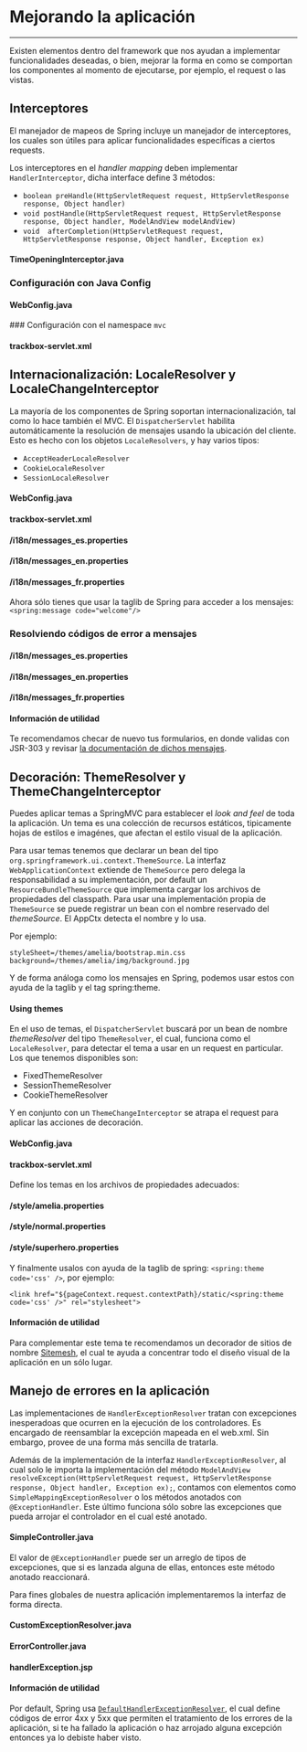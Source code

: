 # Mejorando la aplicación

------

Existen elementos dentro del framework que nos ayudan a implementar funcionalidades deseadas, o bien, mejorar la forma en como se comportan los componentes al momento de ejecutarse, por ejemplo, el request o las vistas.

## Interceptores

El manejador de mapeos de Spring incluye un manejador de interceptores, los cuales son útiles para aplicar funcionalidades específicas a ciertos requests.

Los interceptores en el _handler mapping_ deben implementar `HandlerInterceptor`, dicha interface define 3 métodos:

* `boolean preHandle(HttpServletRequest request, HttpServletResponse response, Object handler)`
* `void postHandle(HttpServletRequest request, HttpServletResponse response, Object handler, ModelAndView modelAndView)`
* `void  afterCompletion(HttpServletRequest request, HttpServletResponse response, Object handler, Exception ex)`

<div class="row">
  <div class="col-md-12">
    <h4><i class="icon-code"></i> TimeOpeningInterceptor.java</h4>
    <script type="syntaxhighlighter" class="brush: java;"><![CDATA[
  package com.makingdevs.practica12;

import java.util.Calendar;

import javax.servlet.http.HttpServletRequest;
import javax.servlet.http.HttpServletResponse;

import org.apache.commons.logging.Log;
import org.apache.commons.logging.LogFactory;
import org.springframework.web.servlet.HandlerInterceptor;
import org.springframework.web.servlet.ModelAndView;

public class TimeOpeningInterceptor implements HandlerInterceptor {

  private Log log = LogFactory.getLog(TimeOpeningInterceptor.class);
  private int openingTime = 0;
  private int closingTime = 50;

  @Override
  public boolean preHandle(HttpServletRequest request, HttpServletResponse response, Object handler) throws Exception {
    log.debug("preHandle()");
    log.debug(request);
    log.debug(response);
    log.debug(handler);
    Calendar cal = Calendar.getInstance();
    int hour = cal.get(Calendar.SECOND);
    if (openingTime <= hour && hour < closingTime) {
      return true;
    } else {
      response.sendRedirect("http://makingdevs.com");
      return false;
    }
  }

  @Override
  public void postHandle(HttpServletRequest request, HttpServletResponse response, Object handler,
      ModelAndView modelAndView) throws Exception {
    log.debug("postHandle()");
    log.debug(request);
    log.debug(response);
    log.debug(handler);
    log.debug(modelAndView);
  }

  @Override
  public void afterCompletion(HttpServletRequest request, HttpServletResponse response, Object handler, Exception ex)
      throws Exception {
    log.debug("afterCompletion()");
    log.debug(request);
    log.debug(response);
    log.debug(handler);
    log.debug(ex);
  }

}
    ]]></script>
  </div> 
</div>


### Configuración con Java Config

<div class="row">
  <div class="col-md-12">
    <h4><i class="icon-code"></i> WebConfig.java</h4>
    <script type="syntaxhighlighter" class="brush: java;"><![CDATA[
@Configuration
@EnableWebMvc
@ComponentScan(basePackages = { "com.makingdevs.practica7", "com.makingdevs.practica4", "com.makingdevs.practica5",
    "com.makingdevs.practica6", "com.makingdevs.practica9", "com.makingdevs.practica10", "com.makingdevs.practica11" })
public class WebConfig extends WebMvcConfigurerAdapter {
  
  @Override
  public void addInterceptors(InterceptorRegistry registry) {
    registry.addInterceptor(new TimeOpeningInterceptor());
  }

  // Mor configuration

}
    ]]></script>
  </div> 
</div>

### Configuración con el namespace `mvc`

<div class="row">
  <div class="col-md-12">
    <h4><i class="icon-code"></i> trackbox-servlet.xml</h4>
    <script type="syntaxhighlighter" class="brush: xml;"><![CDATA[
<mvc:interceptors>
  <bean class="com.makingdevs.practica12.TimeOpeningInterceptor" />
</mvc:interceptors>
    ]]></script>
  </div> 
</div>

## Internacionalización: LocaleResolver y LocaleChangeInterceptor

La mayoría de los componentes de Spring soportan internacionalización, tal como lo hace también el MVC. El `DispatcherServlet` habilita automáticamente la resolución de mensajes usando la ubicación del cliente. Esto es hecho con los objetos `LocaleResolvers`, y hay varios tipos:

* `AcceptHeaderLocaleResolver`
* `CookieLocaleResolver`
* `SessionLocaleResolver`

<div class="row">
  <div class="col-md-12">
    <h4><i class="icon-code"></i> WebConfig.java</h4>
    <script type="syntaxhighlighter" class="brush: java;"><![CDATA[
@Configuration
@EnableWebMvc
@ComponentScan(basePackages = { "com.makingdevs.practica7", "com.makingdevs.practica4", "com.makingdevs.practica5",
    "com.makingdevs.practica6", "com.makingdevs.practica9", "com.makingdevs.practica10", "com.makingdevs.practica11" })
public class WebConfig extends WebMvcConfigurerAdapter {
  
  @Bean
  public MessageSource messageSource(){
    // Hey ma! Look...
    // http://docs.spring.io/spring/docs/4.0.0.RELEASE/javadoc-api/org/springframework/context/support/ReloadableResourceBundleMessageSource.html
    ReloadableResourceBundleMessageSource ms = new ReloadableResourceBundleMessageSource();
    ms.setBasenames("classpath:/i18n/messages");
    //ms.setDefaultEncoding("UTF-8");
    return ms;
  }
  
  @Bean
  public LocaleResolver localeResolver(){
    SessionLocaleResolver localeResolver = new SessionLocaleResolver();
    localeResolver.setDefaultLocale(new Locale("es"));
    return localeResolver;
  }
  
  @Override
  public void addInterceptors(InterceptorRegistry registry) {
    LocaleChangeInterceptor localeInterceptor = new LocaleChangeInterceptor();
    localeInterceptor.setParamName("lang");
    registry.addInterceptor(new TimeOpeningInterceptor());
    registry.addInterceptor(localeInterceptor).addPathPatterns("/");
  }

  // More beans definition
}
    ]]></script>
  </div> 
</div>

<div class="row">
  <div class="col-md-12">
    <h4><i class="icon-code"></i> trackbox-servlet.xml</h4>
    <script type="syntaxhighlighter" class="brush: xml;"><![CDATA[
<bean id="messageSource"
  class="org.springframework.context.support.ReloadableResourceBundleMessageSource">
  <property name="basename" value="classpath:/i18n/messages" />
</bean>

<bean id="localeResolver"
    class="org.springframework.web.servlet.i18n.SessionLocaleResolver">
    <property name="defaultLocale" value="en"/>
</bean>

<mvc:interceptors>
  <bean class="com.makingdevs.practica12.TimeOpeningInterceptor" />
  <mvc:interceptor>
    <mvc:mapping path="/*" />
    <bean class="org.springframework.web.servlet.i18n.LocaleChangeInterceptor">
      <property name="paramName" value="lang" />
    </bean>
  </mvc:interceptor>
</mvc:interceptors>
    ]]></script>
  </div> 
</div>

<div class="row">
  <div class="col-md-4">
    <h4><i class="icon-code"></i> /i18n/messages_es.properties</h4>
    <script type="syntaxhighlighter" class="brush: plain;"><![CDATA[
home=Inicio
about=Acerca de... 
contact=Contáctanos
welcome=Bienvenido a tu entrenamiento!
    ]]></script>
  </div> 
  <div class="col-md-4">
    <h4><i class="icon-code"></i> /i18n/messages_en.properties</h4>
    <script type="syntaxhighlighter" class="brush: plain;"><![CDATA[
home=Home
about=About us
contact=Contact us
welcome=Welcome to your training!
    ]]></script>
  </div> 
  <div class="col-md-4">
    <h4><i class="icon-code"></i> /i18n/messages_fr.properties</h4>
    <script type="syntaxhighlighter" class="brush: plain;"><![CDATA[
home=Maison
about=à propos de nous 
contact=contactez-nous
welcome=Bienvenue dans votre formation!
    ]]></script>
  </div> 
</div>

Ahora sólo tienes que usar la taglib de Spring para acceder a los mensajes: `<spring:message code="welcome"/>`

### Resolviendo códigos de error a mensajes

<div class="row">
  <div class="col-md-4">
    <h4><i class="icon-code"></i> /i18n/messages_es.properties</h4>
    <script type="syntaxhighlighter" class="brush: plain;"><![CDATA[
home=Inicio
about=Acerca de... 
contact=Contáctanos
welcome=Bienvenido a tu entrenamiento!
name.empty=El nombre es requerido
codename.empty=El código no puede ser vacío
codename.toolong=El nombre código es muy largo
typeMismatch.java.util.Date=El formato de la fecha es incorrecto
    ]]></script>
  </div> 
  <div class="col-md-4">
    <h4><i class="icon-code"></i> /i18n/messages_en.properties</h4>
    <script type="syntaxhighlighter" class="brush: plain;"><![CDATA[
home=Home
about=About us
contact=Contact us
welcome=Welcome to your training!
name.empty=Name required
codename.empty=Code name is required too
codename.toolong=Code Name so long, too long
typeMismatch.java.util.Date=The date is malformed
    ]]></script>
  </div> 
  <div class="col-md-4">
    <h4><i class="icon-code"></i> /i18n/messages_fr.properties</h4>
    <script type="syntaxhighlighter" class="brush: plain;"><![CDATA[
home=Maison
about=à propos de nous 
contact=contactez-nous
welcome=Bienvenue dans votre formation!
name.empty=nom nécessaire
codename.empty=Nom de code est nécessaire aussi
codename.toolong=Nom de code si longtemps, trop longtemps
typeMismatch.java.util.Date=La date est incorrect
    ]]></script>
  </div> 
</div>

<div class="bs-callout bs-callout-info">
<h4><i class="icon-coffee"></i> Información de utilidad</h4>
  <p>
    Te recomendamos checar de nuevo tus formularios, en donde validas con JSR-303 y revisar <a href="http://beanvalidation.org/1.0/spec/#standard-resolver-messages">la documentación de dichos mensajes</a>.
  </p>
</div>

## Decoración: ThemeResolver y ThemeChangeInterceptor

Puedes aplicar temas a SpringMVC para establecer el _look and feel_ de toda la aplicación. Un tema es una colección de recursos estáticos, tipicamente hojas de estilos e imagénes, que afectan el estilo visual de la aplicación.

Para usar temas tenemos que declarar un bean del tipo `org.springframework.ui.context.ThemeSource`. La interfaz `WebApplicationContext` extiende de `ThemeSource` pero delega la responsabilidad a su implementación, por default un `ResourceBundleThemeSource` que implementa cargar los archivos de propiedades del classpath. Para usar una implementación propia de `ThemeSource` se puede registrar un bean con el nombre reservado del _themeSource_. El AppCtx detecta el nombre y lo usa.

Por ejemplo:

```
styleSheet=/themes/amelia/bootstrap.min.css
background=/themes/amelia/img/background.jpg
```

Y de forma análoga como los mensajes en Spring, podemos usar estos con ayuda de la taglib y el tag spring:theme.

<div class="row">
  <div class="col-md-12">
    <h4><i class="icon-code"></i> Using themes</h4>
    <script type="syntaxhighlighter" class="brush: xml;"><![CDATA[
<%@ taglib prefix="spring" uri="http://www.springframework.org/tags"%>
<html>
<head>
  <link rel="stylesheet" href="<spring:theme code=styleSheet/>" type="text/css"/>
</head>
<body style="background=<spring:theme code=background/>">
...
</body>
</html>
    ]]></script>
  </div> 
</div>

En el uso de temas, el `DispatcherServlet` buscará por un bean de nombre _themeResolver_ del tipo `ThemeResolver`, el cual, funciona como el `LocaleResolver`, para detectar el tema a usar en un request en particular. Los que tenemos disponibles son:

* FixedThemeResolver
* SessionThemeResolver
* CookieThemeResolver

Y en conjunto con un `ThemeChangeInterceptor` se atrapa el request para aplicar las acciones de decoración.

<div class="row">
  <div class="col-md-6">
    <h4><i class="icon-code"></i> WebConfig.java</h4>
    <script type="syntaxhighlighter" class="brush: java;"><![CDATA[
  @Bean
  public ThemeResolver themeResolver(){
    SessionThemeResolver themeResolver = new SessionThemeResolver();
    themeResolver.setDefaultThemeName("style.normal");
    return themeResolver;
  }

  @Override
  public void addInterceptors(InterceptorRegistry registry) {
    LocaleChangeInterceptor localeInterceptor = new LocaleChangeInterceptor();
    localeInterceptor.setParamName("lang");
    ThemeChangeInterceptor themeInterceptor = new ThemeChangeInterceptor();
    themeInterceptor.setParamName("theme");
    registry.addInterceptor(new TimeOpeningInterceptor());
    registry.addInterceptor(localeInterceptor).addPathPatterns("/");
    registry.addInterceptor(themeInterceptor).addPathPatterns("/");
  }
    ]]></script>
  </div> 
  <div class="col-md-6">
    <h4><i class="icon-code"></i> trackbox-servlet.xml</h4>
    <script type="syntaxhighlighter" class="brush: xml;"><![CDATA[
<bean id="themeResolver"
  class="org.springframework.web.servlet.theme.SessionThemeResolver">
  <property name="defaultThemeName" value="style.normal" />
</bean>

<mvc:interceptors>
  <bean class="com.makingdevs.practica12.TimeOpeningInterceptor" />
  <mvc:interceptor>
    <mvc:mapping path="/*" />
    <bean
      class="org.springframework.web.servlet.i18n.LocaleChangeInterceptor">
      <property name="paramName" value="lang" />
    </bean>
  </mvc:interceptor>
  <mvc:interceptor>
    <mvc:mapping path="/*" />
    <bean class="org.springframework.web.servlet.theme.ThemeChangeInterceptor">
      <property name="paramName" value="theme" />
    </bean>
  </mvc:interceptor>
</mvc:interceptors>
    ]]></script>
  </div> 
</div>

Define los temas en los archivos de propiedades adecuados:

<div class="row">
  <div class="col-md-4">
    <h4><i class="icon-code"></i> /style/amelia.properties</h4>
    <script type="syntaxhighlighter" class="brush: plain;"><![CDATA[
css=bootstrap/dist/css/amelia.bootstrap.min.css
    ]]></script>
  </div> 
  <div class="col-md-4">
    <h4><i class="icon-code"></i> /style/normal.properties</h4>
    <script type="syntaxhighlighter" class="brush: plain;"><![CDATA[
css=bootstrap/dist/css/bootstrap.min.css
    ]]></script>
  </div> 
  <div class="col-md-4">
    <h4><i class="icon-code"></i> /style/superhero.properties</h4>
    <script type="syntaxhighlighter" class="brush: plain;"><![CDATA[
css=bootstrap/dist/css/superhero.bootstrap.min.css
    ]]></script>
  </div> 
</div>

Y finalmente usalos con ayuda de la taglib de spring: `<spring:theme code='css' />`, por ejemplo:

`<link href="${pageContext.request.contextPath}/static/<spring:theme code='css' />" rel="stylesheet">`

<div class="bs-callout bs-callout-info">
<h4><i class="icon-coffee"></i> Información de utilidad</h4>
  <p>
    Para complementar este tema te recomendamos un decorador de sitios de nombre <a href="http://wiki.sitemesh.org/wiki/display/sitemesh/Home">Sitemesh</a>, el cual te ayuda a concentrar todo el diseño visual de la aplicación en un sólo lugar.
  </p>
</div>

## Manejo de errores en la aplicación

Las implementaciones de `HandlerExceptionResolver` tratan con excepciones inesperadoas que ocurren en la ejecución de los controladores. Es encargado de reensamblar la excepción mapeada en el web.xml. Sin embargo, provee de una forma más sencilla de tratarla. 

Además de la implementación de la interfaz `HandlerExceptionResolver`, al cual solo le importa la implementación del método `ModelAndView resolveException(HttpServletRequest request, HttpServletResponse response, Object handler, Exception ex);`, contamos con elementos como `SimpleMappingExceptionResolver` o los métodos anotados con `@ExceptionHandler`. Este último funciona sólo sobre las excepciones que pueda arrojar el controlador en el cual esté anotado.

<div class="row">
  <div class="col-md-12">
    <h4><i class="icon-code"></i> SimpleController.java</h4>
    <script type="syntaxhighlighter" class="brush: java;"><![CDATA[
@Controller
public class SimpleController {

  // another methods...

  @ExceptionHandler(IOException.class)
  public ResponseEntity<String> handleIOException(IOException ex) {
    // prepare responseEntity
    return responseEntity;
  }

}    
    ]]></script>
  </div> 
</div>

El valor de `@ExceptionHandler` puede ser un arreglo de tipos de excepciones, que si es lanzada alguna de ellas, entonces este método anotado reaccionará.

Para fines globales de nuestra aplicación implementaremos la interfaz de forma directa.

<div class="row">
  <div class="col-md-6">
    <h4><i class="icon-code"></i> CustomExceptionResolver.java</h4>
    <script type="syntaxhighlighter" class="brush: java;"><![CDATA[
package com.makingdevs.practica13;

import java.util.HashMap;
import java.util.Map;

import javax.servlet.http.HttpServletRequest;
import javax.servlet.http.HttpServletResponse;

import org.springframework.stereotype.Component;
import org.springframework.web.servlet.HandlerExceptionResolver;
import org.springframework.web.servlet.ModelAndView;

@Component
public class CustomExceptionResolver implements HandlerExceptionResolver {

  public ModelAndView resolveException(HttpServletRequest request,
      HttpServletResponse response, Object handler, Exception ex) {
    Map<String,Object> model = new HashMap<String,Object>();
    model.put("ex", ex);
    model.put("message", ex.getMessage());
    return new ModelAndView("handlerException",model);
  }

}
    ]]></script>
  </div> 
  <div class="col-md-6">
    <h4><i class="icon-code"></i> ErrorController.java</h4>
    <script type="syntaxhighlighter" class="brush: java;"><![CDATA[
package com.makingdevs.practica13;

import org.springframework.beans.factory.annotation.Autowired;
import org.springframework.stereotype.Controller;
import org.springframework.web.bind.annotation.RequestMapping;

import com.makingdevs.model.Project;
import com.makingdevs.repositories.ProjectRepository;
import com.makingdevs.services.ProjectService;

@Controller
public class ErrorController {
  
  @Autowired
  ProjectRepository projectRepository;
  
  @Autowired
  ProjectService projectService;

  @RequestMapping("/error")
  public void throwError(){
    projectService.createNewProject(new Project());
  }
  
  @RequestMapping("/error/db")
  public void throwDBError(){
    projectRepository.save(new Project());
  }
}
    ]]></script>
  </div> 
</div>

<div class="row">
  <div class="col-md-6">
    <h4><i class="icon-code"></i> handlerException.jsp</h4>
    <script type="syntaxhighlighter" class="brush: html;"><![CDATA[
<div class="container">
  <!-- Main component for a primary marketing message or call to action -->
  <div class="jumbotron">
    <h1>Wops, this feature is new!!!</h1>
    <p>${message}</p>
  </div>
</div> <!-- /container -->

<div class="container">
  <div class="row">
    <div class="col-md-12">
      <div class="alert alert-danger">
        <c:forEach items="${ex.stackTrace}" var="trace">
          ${trace}
        </c:forEach>
      </div>
    </div>
  </div>
</div>
    ]]></script>
  </div> 
</div>

<div class="bs-callout bs-callout-info">
<h4><i class="icon-coffee"></i> Información de utilidad</h4>
  <p>
    Por default, Spring usa <code><a href="http://docs.spring.io/spring/docs/4.0.2.RELEASE/javadoc-api/org/springframework/web/servlet/mvc/support/DefaultHandlerExceptionResolver.html">DefaultHandlerExceptionResolver</a></code>, el cual define códigos de error 4xx y 5xx que permiten el tratamiento de los errores de la aplicación, si te ha fallado la aplicación o haz arrojado alguna excepción entonces ya lo debiste haber visto.
  </p>
</div>